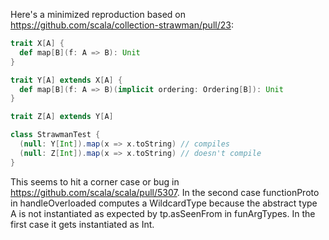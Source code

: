 Here's a minimized reproduction based on https://github.com/scala/collection-strawman/pull/23:

```scala
trait X[A] {
  def map[B](f: A => B): Unit
}

trait Y[A] extends X[A] {
  def map[B](f: A => B)(implicit ordering: Ordering[B]): Unit
}

trait Z[A] extends Y[A]

class StrawmanTest {
  (null: Y[Int]).map(x => x.toString) // compiles
  (null: Z[Int]).map(x => x.toString) // doesn't compile
}

```

This seems to hit a corner case or bug in https://github.com/scala/scala/pull/5307. In the second case functionProto in handleOverloaded computes a WildcardType because the abstract type A is not instantiated as expected by tp.asSeenFrom in funArgTypes. In the first case it gets instantiated as Int.
